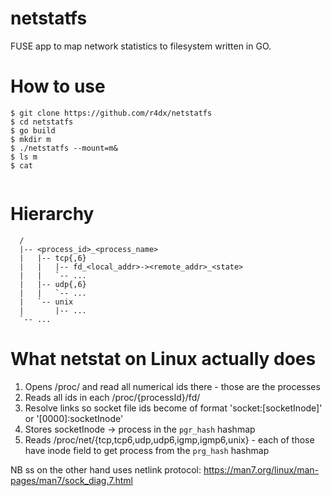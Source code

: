 # netstatfs
FUSE app to map network statistics to filesystem written in GO.

# How to use

```
$ git clone https://github.com/r4dx/netstatfs
$ cd netstatfs
$ go build
$ mkdir m
$ ./netstatfs --mount=m&
$ ls m
$ cat 


```

# Hierarchy
```
  /
  |-- <process_id>_<process_name>
  |   |-- tcp{,6}
  |   |   |-- fd_<local_addr>-><remote_addr>_<state>
  |   |   `-- ...
  |   |-- udp{,6}
  |   |   `-- ...
  |   `-- unix
  |       |-- ...
  `-- ...

```

# What netstat on Linux actually does
1. Opens /proc/ and read all numerical ids there - those are the processes
1. Reads all ids in each /proc/{processId}/fd/
1. Resolve links so socket file ids become of format 'socket:[socketInode]' or '[0000]:socketInode'
1. Stores socketInode -> process in the `pgr_hash` hashmap
1. Reads /proc/net/{tcp,tcp6,udp,udp6,igmp,igmp6,unix} - each of those have inode field to get process from the `prg_hash` hashmap

NB ss on the other hand uses netlink protocol:
https://man7.org/linux/man-pages/man7/sock_diag.7.html


